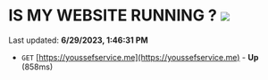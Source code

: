 # IS MY WEBSITE RUNNING ? [![](https://img.shields.io/static/v1?label=Sponsor&message=%E2%9D%A4&logo=GitHub&color=%23fe8e86)](https://github.com/sponsors/<username>)

Last updated: **6/29/2023, 1:46:31 PM**

- `GET` [https://youssefservice.me](https://youssefservice.me) - **Up** (858ms)

